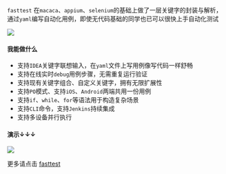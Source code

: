 `fasttest` 在`macaca`、`appium`、`selenium`的基础上做了一层关键字的封装与解析，通过`yaml`编写自动化用例，即使无代码基础的同学也已可以很快上手自动化测试

![](https://img.shields.io/badge/python-3.7-green) 

#### 我能做什么
- 支持`IDEA`关键字联想输入，在`yaml`文件上写用例像写代码一样舒畅
- 支持在线实时`debug`用例步骤，无需重复运行验证
- 支持现有关键字组合、自定义关键字，拥有无限扩展性
- 支持`PO`模式、支持`iOS`、`Android`两端共用一份用例
- 支持`if`、`while`、`for`等语法用于构造复杂场景
- 支持`CLI`命令，支持`Jenkins`持续集成
- 支持多设备并行执行

#### 演示↓↓↓
![](http://47.110.43.11/media/fast/1.0.0/help.gif)

更多请点击 [fasttest](https://www.yuque.com/jodeee/vt6gkg/oue9xb)
